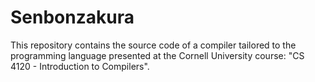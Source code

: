 # Senbonzakura
This repository contains the source code of a compiler tailored to the programming language presented at the Cornell University course: "CS 4120 - Introduction to Compilers".
